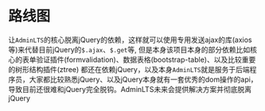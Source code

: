 # 路线图

让`AdminLTS`的核心脱离jQuery的依赖，这样就可以使用专用发送ajax的库(axios等)来代替目前jQuery的`$.ajax`、`$.get`等,
但是本身该项目本身的部分依赖比如核心的表单验证插件(formvalidation)、数据表格(bootstrap-table)、以及比较重要的树形结构插件(ztree)
都还在依赖jQuery，以及本身`AdminLTS`就是服务于后端程序员，大家都比较熟悉jQuery、以及jQuery本身就有一套优秀的dom操作的api，
导致目前还很难和jQuery完全脱钩。AdminLTS未来会提供解决方案并彻底脱离jQuery
